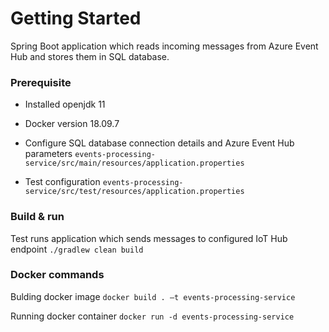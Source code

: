 # Getting Started
Spring Boot application which reads incoming messages from Azure Event Hub and stores them in SQL database.

### Prerequisite
* Installed openjdk 11
* Docker version 18.09.7
* Configure SQL database connection details and Azure Event Hub parameters
```events-processing-service/src/main/resources/application.properties```

* Test configuration
```events-processing-service/src/test/resources/application.properties```

### Build & run
Test runs application which sends messages to configured IoT Hub endpoint
```./gradlew clean build```

### Docker commands
Bulding docker image
```docker build . –t events-processing-service```

Running docker container
```docker run -d events-processing-service```


